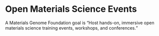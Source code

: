 # Open Materials Science Events

A Materials Genome Foundation goal is <q>Host hands-on, immersive open materials science training events, workshops, and conferences.</q>